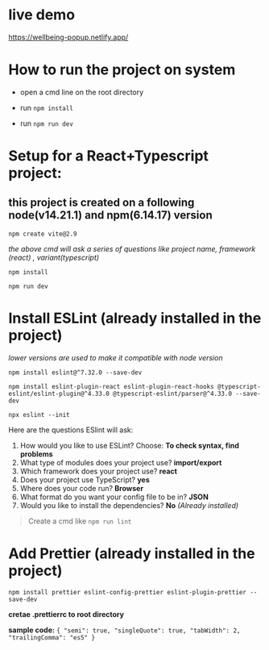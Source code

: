 # live demo

https://wellbeing-popup.netlify.app/

# How to run the project on system
* open a cmd line on the root directory

* run `npm install`

* run `npm run dev` 

# Setup for a React+Typescript project:

## this project is created on a following node(v14.21.1) and npm(6.14.17) version

`npm create vite@2.9`

*the above cmd will ask a series of questions like project name, framework (react) , variant(typescript)*
  
`npm install`

`npm run dev`

# Install ESLint (already installed in the project)

*lower versions are used to make it compatible with node version*

`npm install eslint@^7.32.0 --save-dev`

`npm install eslint-plugin-react eslint-plugin-react-hooks @typescript-eslint/eslint-plugin@^4.33.0 @typescript-eslint/parser@^4.33.0 --save-dev`

`npx eslint --init`

Here are the questions ESlint will ask:
1) How would you like to use ESLint? Choose: **To check syntax, find problems**
2) What type of modules does your project use? **import/export**
3) Which framework does your project use? **react**
4) Does your project use TypeScript? **yes**
5) Where does your code run? **Browser**
6) What format do you want your config file to be in? **JSON**
8) Would you like to install the dependencies? **No**  *(Already installed)*

> Create a cmd like `npm run lint`


# Add Prettier (already installed in the project)

`npm install prettier eslint-config-prettier eslint-plugin-prettier --save-dev`

**cretae .prettierrc to root directory**

**sample code:**
`{
  "semi": true,
  "singleQuote": true,
  "tabWidth": 2,
  "trailingComma": "es5"
}`


